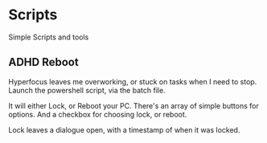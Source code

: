 # Scripts
Simple Scripts and tools 

## ADHD Reboot
Hyperfocus leaves me overworking, or stuck on tasks when I need to stop.
Launch the powershell script, via the batch file.

It will either Lock, or Reboot your PC. 
There's an array of simple buttons for options.
And a checkbox for choosing lock, or reboot.

Lock leaves a dialogue open, with a timestamp of when it was locked.